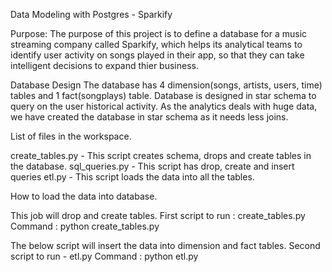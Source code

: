 Data Modeling with Postgres - Sparkify

Purpose:
The purpose of this project is to define a database for a music streaming company called Sparkify, which helps its analytical teams to identify user activity on songs played in their app, so that they can take intelligent decisions to expand thier business.

Database Design
The database has 4 dimension(songs, artists, users, time) tables and 1 fact(songplays) table. Database is designed in star schema to query on the user historical activity. As the analytics deals with huge data, we have created the database in star schema as it needs less joins.

List of files in the workspace.

create_tables.py - This script creates schema, drops and create tables in the database.
sql_queries.py - This script has drop, create and insert queries
etl.py - This script loads the data into all the tables.

How to load the data into database.

This job will drop and create tables.
First script to run : create_tables.py
Command : python create_tables.py

The below script will insert the data into dimension and fact tables.
Second script to run - etl.py
Command : python etl.py

